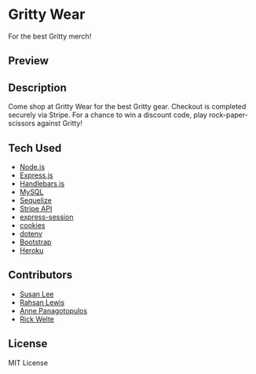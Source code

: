 # Gritty Wear
For the best Gritty merch!

## Preview



## Description
Come shop at Gritty Wear for the best Gritty gear. Checkout is completed securely via Stripe. For a chance to win a discount code, play rock-paper-scissors against Gritty!


## Tech Used
* [Node.js]()
* [Express.js]()
* [Handlebars.js]()
* [MySQL]()
* [Sequelize]()
* [Stripe API]()
* [express-session](https://www.npmjs.com/package/express-session)
* [cookies]()
* [dotenv]()
* [Bootstrap]()
* [Heroku]()


## Contributors
* [Susan Lee]()
* [Rahsan Lewis]()
* [Anne Panagotopulos]()
* [Rick Welte]()

## License
MIT License